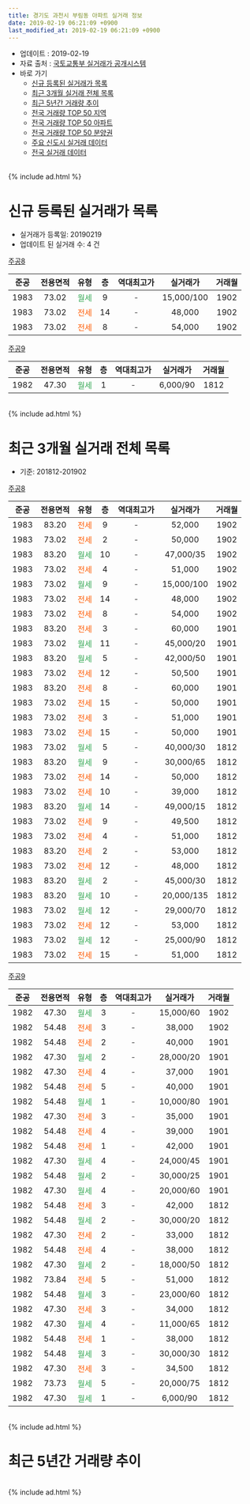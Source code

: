 ```yaml
---
title: 경기도 과천시 부림동 아파트 실거래 정보
date: 2019-02-19 06:21:09 +0900
last_modified_at: 2019-02-19 06:21:09 +0900
---
```


* 업데이트 : 2019-02-19
* 자료 출처 : [국토교통부 실거래가 공개시스템](http://rt.molit.go.kr)
* 바로 가기
    * [신규 등록된 실거래가 목록](#신규-등록된-실거래가-목록)
    * [최근 3개월 실거래 전체 목록](#최근-3개월-실거래-전체-목록)
    * [최근 5년간 거래량 추이](#최근-5년간-거래량-추이)
    * [전국 거래량 TOP 50 지역](https://ayogom.github.io/apt-trade-info/최근-3개월-전국에서-가장-거래가-많이-발생한-지역)
    * [전국 거래량 TOP 50 아파트](https://ayogom.github.io/apt-trade-info/최근-3개월-전국에서-가장-거래가-많이-발생한-아파트)
    * [전국 거래량 TOP 50 분양권](https://ayogom.github.io/apt-trade-info/최근-3개월-전국에서-가장-거래가-많이-발생한-분양권)
    * [주요 신도시 실거래 데이터](https://ayogom.github.io/apt-trade-info/주요-신도시)
    * [전국 실거래 데이터](https://ayogom.github.io/apt-trade-info/전국)
<br>
{% include ad.html %}
<br>

# 신규 등록된 실거래가 목록
* 실거래가 등록일: 20190219
* 업데이트 된 실거래 수: 4 건


[주공8](https://search.naver.com/search.naver?query=%EA%B2%BD%EA%B8%B0%EB%8F%84+%EA%B3%BC%EC%B2%9C%EC%8B%9C+%EB%B6%80%EB%A6%BC%EB%8F%99+%EC%A3%BC%EA%B3%B58)

|준공|전용면적|유형|층|역대최고가|실거래가|거래월|
|:---:|:---:|:---:|:---:|:---:|:---:|:---:|
|1983|73.02|<span style="color:#34a853">월세</span>|9|<span style="color:#444444">-</span>|15,000/100|1902|
|1983|73.02|<span style="color:#ff5a00">전세</span>|14|<span style="color:#444444">-</span>|48,000|1902|
|1983|73.02|<span style="color:#ff5a00">전세</span>|8|<span style="color:#444444">-</span>|54,000|1902|

[주공9](https://search.naver.com/search.naver?query=%EA%B2%BD%EA%B8%B0%EB%8F%84+%EA%B3%BC%EC%B2%9C%EC%8B%9C+%EB%B6%80%EB%A6%BC%EB%8F%99+%EC%A3%BC%EA%B3%B59)

|준공|전용면적|유형|층|역대최고가|실거래가|거래월|
|:---:|:---:|:---:|:---:|:---:|:---:|:---:|
|1982|47.30|<span style="color:#34a853">월세</span>|1|<span style="color:#444444">-</span>|6,000/90|1812|


<br>
{% include ad.html %}
<br>

# 최근 3개월 실거래 전체 목록
* 기준: 201812-201902


[주공8](https://search.naver.com/search.naver?query=%EA%B2%BD%EA%B8%B0%EB%8F%84+%EA%B3%BC%EC%B2%9C%EC%8B%9C+%EB%B6%80%EB%A6%BC%EB%8F%99+%EC%A3%BC%EA%B3%B58)

|준공|전용면적|유형|층|역대최고가|실거래가|거래월|
|:---:|:---:|:---:|:---:|:---:|:---:|:---:|
|1983|83.20|<span style="color:#ff5a00">전세</span>|9|<span style="color:#444444">-</span>|52,000|1902|
|1983|73.02|<span style="color:#ff5a00">전세</span>|2|<span style="color:#444444">-</span>|50,000|1902|
|1983|83.20|<span style="color:#34a853">월세</span>|10|<span style="color:#444444">-</span>|47,000/35|1902|
|1983|73.02|<span style="color:#ff5a00">전세</span>|4|<span style="color:#444444">-</span>|51,000|1902|
|1983|73.02|<span style="color:#34a853">월세</span>|9|<span style="color:#444444">-</span>|15,000/100|1902|
|1983|73.02|<span style="color:#ff5a00">전세</span>|14|<span style="color:#444444">-</span>|48,000|1902|
|1983|73.02|<span style="color:#ff5a00">전세</span>|8|<span style="color:#444444">-</span>|54,000|1902|
|1983|83.20|<span style="color:#ff5a00">전세</span>|3|<span style="color:#444444">-</span>|60,000|1901|
|1983|73.02|<span style="color:#34a853">월세</span>|11|<span style="color:#444444">-</span>|45,000/20|1901|
|1983|83.20|<span style="color:#34a853">월세</span>|5|<span style="color:#444444">-</span>|42,000/50|1901|
|1983|73.02|<span style="color:#ff5a00">전세</span>|12|<span style="color:#444444">-</span>|50,500|1901|
|1983|83.20|<span style="color:#ff5a00">전세</span>|8|<span style="color:#444444">-</span>|60,000|1901|
|1983|73.02|<span style="color:#ff5a00">전세</span>|15|<span style="color:#444444">-</span>|50,000|1901|
|1983|73.02|<span style="color:#ff5a00">전세</span>|3|<span style="color:#444444">-</span>|51,000|1901|
|1983|73.02|<span style="color:#ff5a00">전세</span>|15|<span style="color:#444444">-</span>|50,000|1901|
|1983|73.02|<span style="color:#34a853">월세</span>|5|<span style="color:#444444">-</span>|40,000/30|1812|
|1983|83.20|<span style="color:#34a853">월세</span>|9|<span style="color:#444444">-</span>|30,000/65|1812|
|1983|73.02|<span style="color:#ff5a00">전세</span>|14|<span style="color:#444444">-</span>|50,000|1812|
|1983|73.02|<span style="color:#ff5a00">전세</span>|10|<span style="color:#444444">-</span>|39,000|1812|
|1983|83.20|<span style="color:#34a853">월세</span>|14|<span style="color:#444444">-</span>|49,000/15|1812|
|1983|73.02|<span style="color:#ff5a00">전세</span>|9|<span style="color:#444444">-</span>|49,500|1812|
|1983|73.02|<span style="color:#ff5a00">전세</span>|4|<span style="color:#444444">-</span>|51,000|1812|
|1983|83.20|<span style="color:#ff5a00">전세</span>|2|<span style="color:#444444">-</span>|53,000|1812|
|1983|73.02|<span style="color:#ff5a00">전세</span>|12|<span style="color:#444444">-</span>|48,000|1812|
|1983|83.20|<span style="color:#34a853">월세</span>|2|<span style="color:#444444">-</span>|45,000/30|1812|
|1983|83.20|<span style="color:#34a853">월세</span>|10|<span style="color:#444444">-</span>|20,000/135|1812|
|1983|73.02|<span style="color:#34a853">월세</span>|12|<span style="color:#444444">-</span>|29,000/70|1812|
|1983|73.02|<span style="color:#ff5a00">전세</span>|12|<span style="color:#444444">-</span>|53,000|1812|
|1983|73.02|<span style="color:#34a853">월세</span>|12|<span style="color:#444444">-</span>|25,000/90|1812|
|1983|73.02|<span style="color:#ff5a00">전세</span>|15|<span style="color:#444444">-</span>|51,000|1812|

[주공9](https://search.naver.com/search.naver?query=%EA%B2%BD%EA%B8%B0%EB%8F%84+%EA%B3%BC%EC%B2%9C%EC%8B%9C+%EB%B6%80%EB%A6%BC%EB%8F%99+%EC%A3%BC%EA%B3%B59)

|준공|전용면적|유형|층|역대최고가|실거래가|거래월|
|:---:|:---:|:---:|:---:|:---:|:---:|:---:|
|1982|47.30|<span style="color:#34a853">월세</span>|3|<span style="color:#444444">-</span>|15,000/60|1902|
|1982|54.48|<span style="color:#ff5a00">전세</span>|3|<span style="color:#444444">-</span>|38,000|1902|
|1982|54.48|<span style="color:#ff5a00">전세</span>|2|<span style="color:#444444">-</span>|40,000|1901|
|1982|47.30|<span style="color:#34a853">월세</span>|2|<span style="color:#444444">-</span>|28,000/20|1901|
|1982|47.30|<span style="color:#ff5a00">전세</span>|4|<span style="color:#444444">-</span>|37,000|1901|
|1982|54.48|<span style="color:#ff5a00">전세</span>|5|<span style="color:#444444">-</span>|40,000|1901|
|1982|54.48|<span style="color:#34a853">월세</span>|1|<span style="color:#444444">-</span>|10,000/80|1901|
|1982|47.30|<span style="color:#ff5a00">전세</span>|3|<span style="color:#444444">-</span>|35,000|1901|
|1982|54.48|<span style="color:#ff5a00">전세</span>|4|<span style="color:#444444">-</span>|39,000|1901|
|1982|54.48|<span style="color:#ff5a00">전세</span>|1|<span style="color:#444444">-</span>|42,000|1901|
|1982|47.30|<span style="color:#34a853">월세</span>|4|<span style="color:#444444">-</span>|24,000/45|1901|
|1982|54.48|<span style="color:#34a853">월세</span>|2|<span style="color:#444444">-</span>|30,000/25|1901|
|1982|47.30|<span style="color:#34a853">월세</span>|4|<span style="color:#444444">-</span>|20,000/60|1901|
|1982|54.48|<span style="color:#ff5a00">전세</span>|3|<span style="color:#444444">-</span>|42,000|1812|
|1982|54.48|<span style="color:#34a853">월세</span>|2|<span style="color:#444444">-</span>|30,000/20|1812|
|1982|47.30|<span style="color:#ff5a00">전세</span>|2|<span style="color:#444444">-</span>|33,000|1812|
|1982|54.48|<span style="color:#ff5a00">전세</span>|4|<span style="color:#444444">-</span>|38,000|1812|
|1982|47.30|<span style="color:#34a853">월세</span>|2|<span style="color:#444444">-</span>|18,000/50|1812|
|1982|73.84|<span style="color:#ff5a00">전세</span>|5|<span style="color:#444444">-</span>|51,000|1812|
|1982|54.48|<span style="color:#34a853">월세</span>|3|<span style="color:#444444">-</span>|23,000/60|1812|
|1982|47.30|<span style="color:#ff5a00">전세</span>|3|<span style="color:#444444">-</span>|34,000|1812|
|1982|47.30|<span style="color:#34a853">월세</span>|4|<span style="color:#444444">-</span>|11,000/65|1812|
|1982|54.48|<span style="color:#ff5a00">전세</span>|1|<span style="color:#444444">-</span>|38,000|1812|
|1982|54.48|<span style="color:#34a853">월세</span>|3|<span style="color:#444444">-</span>|30,000/30|1812|
|1982|47.30|<span style="color:#ff5a00">전세</span>|3|<span style="color:#444444">-</span>|34,500|1812|
|1982|73.73|<span style="color:#34a853">월세</span>|5|<span style="color:#444444">-</span>|20,000/75|1812|
|1982|47.30|<span style="color:#34a853">월세</span>|1|<span style="color:#444444">-</span>|6,000/90|1812|


<br>
{% include ad.html %}
<br>

# 최근 5년간 거래량 추이


<div style="width:100%;">
    <canvas id="deal_progress" height="200"></canvas>
</div>

<script>
new Chart(document.getElementById("deal_progress"), {
    type: 'line',
    data: {
        labels: ['201402','201403','201404','201405','201406','201407','201408','201409','201410','201411','201412','201501','201502','201503','201504','201505','201506','201507','201508','201509','201510','201511','201512','201601','201602','201603','201604','201605','201606','201607','201608','201609','201610','201611','201612','201701','201702','201703','201704','201705','201706','201707','201708','201709','201710','201711','201712','201801','201802','201803','201804','201805','201806','201807','201808','201809','201810','201811','201812','201901','201902'],
        datasets: [{
            label: '매매',
            pointRadius: 1,
            data: [14, 12, 5, 7, 4, 10, 15, 10, 6, 9, 8, 12, 16, 13, 12, 15, 17, 18, 11, 23, 22, 10, 4, 6, 7, 30, 38, 23, 10, 10, 15, 12, 12, 4, 6, 10, 10, 15, 26, 26, 23, 25, 4, 12, 7, 14, 15, 22, 7, 12, 5, 4, 6, 20, 12, 6, 0, 2, 0, 0, 0],
            borderColor: "rgba(255, 201, 14, 1)",
            backgroundColor: "rgba(255, 201, 14, 0.5)",
            fill: false,
            lineTension: 0
        },{
            label: '전월세',
            pointRadius: 1,
            data: [37, 32, 27, 36, 43, 29, 40, 35, 33, 41, 31, 58, 49, 50, 33, 39, 44, 40, 33, 19, 21, 25, 28, 48, 53, 36, 26, 26, 27, 19, 24, 65, 41, 46, 35, 38, 42, 31, 23, 21, 22, 30, 16, 19, 21, 20, 25, 28, 30, 37, 26, 32, 28, 40, 34, 39, 32, 20, 29, 19, 9],
            borderColor: "rgba(0, 141, 185, 1)",
            backgroundColor: "rgba(0, 141, 185, 0.5)",
            fill: false,
            lineTension: 0
        }
        ]
    },
    options: {
        responsive: true,
        title: {
            display: false
        },
        tooltips: {
            mode: 'index',
            intersect: false
        },
        hover: {
            mode: 'nearest',
            intersect: true
        },
        scales: {
            xAxes: [{
                display: true,
                scaleLabel: {
                    display: true,
                    labelString: '년/월'
                }
            }],
            yAxes: [{
                display: true,
                ticks: {
                    suggestedMin: 0,
                },
                scaleLabel: {
                    display: true,
                    labelString: '실거래 수'
                }
            }]
        }
    }
});

</script>


<br>
{% include ad.html %}
<br>

